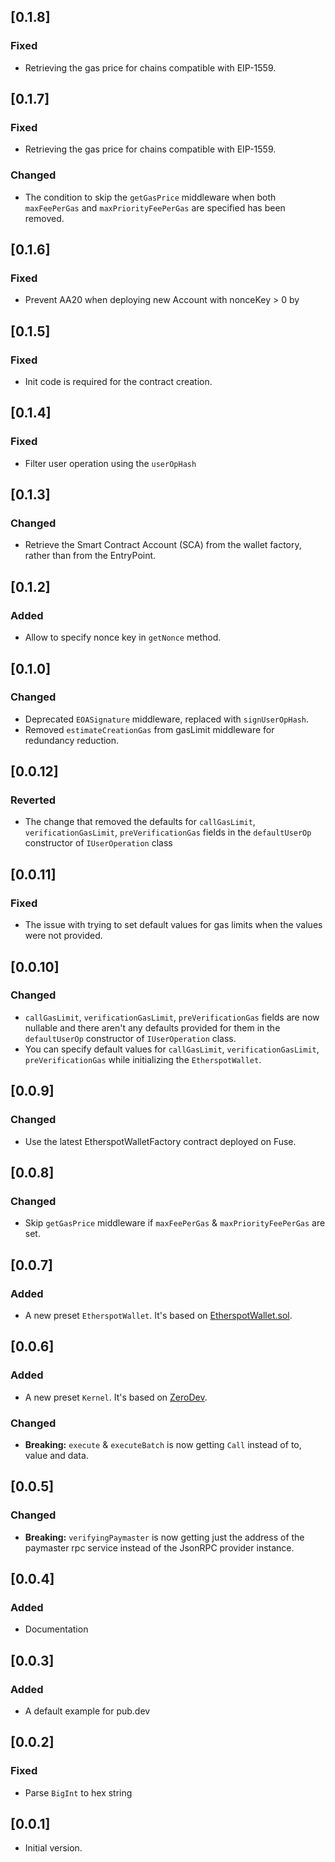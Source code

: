 ## [0.1.8]

### Fixed
- Retrieving the gas price for chains compatible with EIP-1559.

## [0.1.7]

### Fixed
- Retrieving the gas price for chains compatible with EIP-1559.

### Changed
- The condition to skip the `getGasPrice` middleware when both `maxFeePerGas` and `maxPriorityFeePerGas` are specified has been removed.

## [0.1.6]

### Fixed
- Prevent AA20 when deploying new Account with nonceKey > 0 by

## [0.1.5]

### Fixed
- Init code is required for the contract creation.

## [0.1.4]

### Fixed
- Filter user operation using the `userOpHash`

## [0.1.3]

### Changed
- Retrieve the Smart Contract Account (SCA) from the wallet factory, rather than from the EntryPoint.

## [0.1.2]

### Added
- Allow to specify nonce key in `getNonce` method.

## [0.1.0]

### Changed
- Deprecated `EOASignature` middleware, replaced with `signUserOpHash`.
- Removed `estimateCreationGas` from gasLimit middleware for redundancy reduction.

## [0.0.12]

### Reverted
- The change that removed the defaults for `callGasLimit`, `verificationGasLimit`,
`preVerificationGas` fields in the `defaultUserOp` constructor of `IUserOperation` class

## [0.0.11]

### Fixed
- The issue with trying to set default values for gas limits
when the values were not provided.

## [0.0.10]

### Changed
- `callGasLimit`, `verificationGasLimit`, `preVerificationGas` fields are now nullable
and there aren't any defaults provided for them in the `defaultUserOp` constructor of
`IUserOperation` class.
- You can specify default values for `callGasLimit`, `verificationGasLimit`,
`preVerificationGas` while initializing the `EtherspotWallet`.

## [0.0.9]

### Changed
- Use the latest EtherspotWalletFactory contract deployed on Fuse.

## [0.0.8]

### Changed
- Skip `getGasPrice` middleware if `maxFeePerGas` & `maxPriorityFeePerGas` are set.

## [0.0.7]

### Added
- A new preset `EtherspotWallet`. It's based on [EtherspotWallet.sol](https://github.com/etherspot/etherspot-prime-contracts/blob/master/src/wallet/EtherspotWallet.sol).

## [0.0.6]

### Added
- A new preset `Kernel`. It's based on [ZeroDev](https://docs.zerodev.app/).

### Changed
- **Breaking:** `execute` & `executeBatch` is now getting `Call` instead of to, value and data.

## [0.0.5]

### Changed
- **Breaking:** `verifyingPaymaster` is now getting just the address of the paymaster rpc service instead of the JsonRPC provider instance.

## [0.0.4]

### Added
- Documentation

## [0.0.3]

### Added
- A default example for pub.dev

## [0.0.2]

### Fixed
- Parse `BigInt` to hex string

## [0.0.1]

- Initial version.
